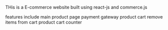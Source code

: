 
THis is a E-commerce website built using react-js and commerce.js

features include
main product page
payment gateway
product cart
remove items from cart
product cart counter
